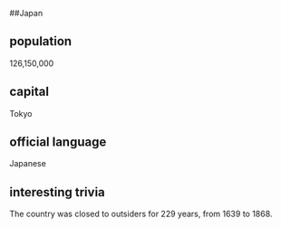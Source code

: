 ##Japan
## population
126,150,000

## capital
Tokyo
 
## official language
Japanese

## interesting trivia
The country was closed to outsiders for 229 years, from 1639 to 1868.


